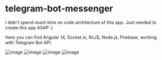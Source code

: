 # telegram-bot-messenger

I didn't spend much time on code architecture of this app. Just needed to create this app ASAP :)

Here you can find Angular 14, Socket.io, RxJS, Node.js, Firebase, working with Telegram Bot API.

![image](https://user-images.githubusercontent.com/48417874/177121276-b48004f6-922f-4187-b5c9-20338ff08102.png)
![image](https://user-images.githubusercontent.com/48417874/177121616-9f642eaf-6149-4041-beb7-e72d3d8c8f05.png)
![image](https://user-images.githubusercontent.com/48417874/177121864-02ddfaba-bc7c-431e-8c9d-7eab77f48008.png)
![image](https://user-images.githubusercontent.com/48417874/177121951-554e4917-61cf-41b1-8632-447c87d5c8fd.png)
